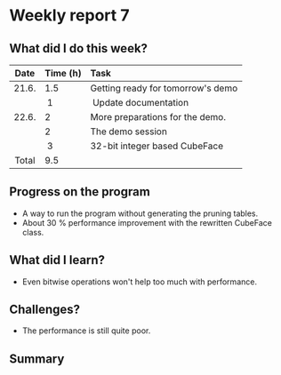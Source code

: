 # Weekly report 7  

## What did I do this week?  
| Date  | Time (h) | Task
| :---: | :---     | :---
| 21.6. | 1.5      | Getting ready for tomorrow's demo
|       | 1        | Update documentation
| 22.6. | 2        | More preparations for the demo.
|       | 2        | The demo session
|       | 3        | 32-bit integer based CubeFace
| Total | 9.5      |

## Progress on the program  
- A way to run the program without generating the pruning tables.  
- About 30 % performance improvement with the rewritten CubeFace class.  

## What did I learn?  
- Even bitwise operations won't help too much with performance.  

## Challenges?  
- The performance is still quite poor.  

## Summary

